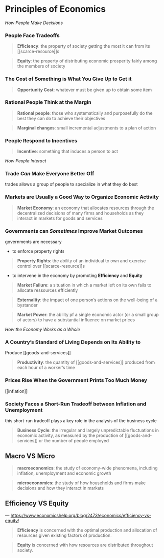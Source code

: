 # Principles of Economics

_How People Make Decisions_

### People Face Tradeoffs

> **Efficiency**: the property of society getting the most it can from its [[scarce-resource]]s

> **Equity**: the property of distributing economic prosperity fairly among the members of society

### The Cost of Something is What You Give Up to Get it

> **Opportunity Cost**: whatever must be given up to obtain some item

### Rational People Think at the Margin

> **Rational people**: those who systematically and purposefully do the best they can do to achieve their objectives

> **Marginal changes**: small incremental adjustments to a plan of action

### People Respond to Incentives

> **Incentive**: something that induces a person to act

_How People Interact_

### Trade _Can_ Make Everyone Better Off

trades allows a group of people to specialize in what they do best

### Markets are Usually a Good Way to Organize Economic Activity

> **Market Economy**: an economy that allocates resources through the decentralized decisions of many firms and households as they interact in markets for goods and services

### Governments can _Sometimes_ Improve Market Outcomes

governments are necessary

- to enforce property rights

> **Property Rights**: the ability of an individual to own and exercise control over [[scarce-resource]]s

- to intervene in the economy by promoting **Efficiency** and **Equity**

> **Market Failure**: a situation in which a market left on its own fails to allocate ressources efficiently

> **Externality**: the impact of one person’s actions on the well-being of a bystander

> **Market Power**: the ability pf a single economic actor (or a small group of actors) to have a substantial influence on market prices

_How the Economy Works as a Whole_

### A Country’s Standard of Living Depends on Its Ability to

Produce [[goods-and-services]]

> **Productivity**: the quantity of [[goods-and-services]] produced from each hour of a worker’s time

### Prices Rise When the Government Prints Too Much Money

[[inflation]]

### Society Faces a Short-Run Tradeoff between Inflation and Unemployment

this short-run tradeoff plays a key role in the analysis of the business cycle

> **Business Cycle**: the irregular and largely unpredictable fluctuations in economic activity, as measured by the production of [[goods-and-services]] or the number of people employed

## Macro VS Micro

> **macroeconomics**: the study of economy-wide phenomena, including inflation, unemployment and economic growth

> **microeconomics**: the study of how households and firms make decisions and how they interact in markets

## Efficiency VS Equity

&mdash; <https://www.economicshelp.org/blog/2473/economics/efficiency-vs-equity/>

> **Efficiency** is concerned with the optimal production and allocation of resources given existing factors of production.

> **Equity** is concerned with how resources are distributed throughout society.
